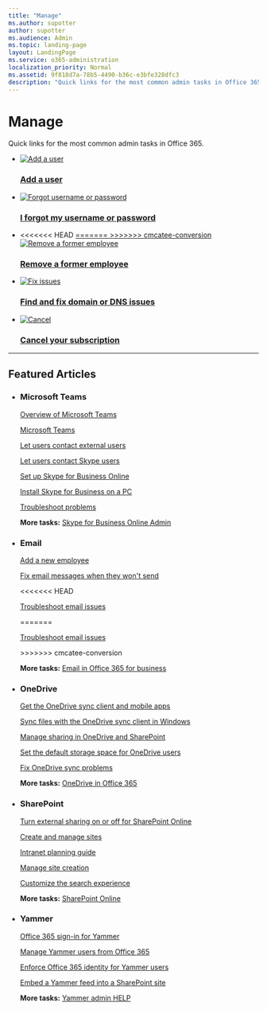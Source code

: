 ```yaml
---
title: "Manage"
ms.author: supotter
author: supotter
ms.audience: Admin
ms.topic: landing-page
layout: LandingPage
ms.service: o365-administration
localization_priority: Normal
ms.assetid: 9f818d7a-78b5-4490-b36c-e3bfe328dfc3
description: "Quick links for the most common admin tasks in Office 365."
---
```


# Manage

Quick links for the most common admin tasks in Office 365.

<ul class="panelContent cardsFTitle">
    <li>
        <a href="../add-users/add-users.md">
        <div class="cardSize">
            <div class="cardPadding">
                <div class="card">
                    <div class="cardImageOuter">
                        <div class="cardImage">
                            <img src="https://docs.microsoft.com/en-us/Office/media/icons/users-people.svg" alt="Add a user" />
                        </div>
                    </div>
                    <div class="cardText">
                        <h3>Add a user</h3>
                    </div>
                </div>
            </div>
        </div>
        </a>
    </li>
    <li>
        <a href="https://support.office.com/article/eba0b4a2-c0ae-472c-99f6-bc63ee2425a8">
        <div class="cardSize">
            <div class="cardPadding">
                <div class="card">
                    <div class="cardImageOuter">
                        <div class="cardImage">
                            <img src="https://docs.microsoft.com/en-us/office/media/icons/key-permissions.svg" alt="Forgot username or password" />
                        </div>
                    </div>
                    <div class="cardText">
                        <h3>I forgot my username or password</h3>
                    </div>
                </div>
            </div>
        </div>
        </a>
    </li>
    <li>
<<<<<<< HEAD
        <a href="../add-users/remove-a-former-employee.md">
=======
        <a href="../add-users/remove-former-employee.md">
>>>>>>> cmcatee-conversion
        <div class="cardSize">
            <div class="cardPadding">
                <div class="card">
                    <div class="cardImageOuter">
                        <div class="cardImage">
                            <img src="https://docs.microsoft.com/office/media/icons/user.svg" alt="Remove a former employee" />
                        </div>
                    </div>
                    <div class="cardText">
                        <h3>Remove a former employee</h3>
                    </div>
                </div>
            </div>
        </div>
        </a>
    </li>
</ul>
<ul class="panelContent cardsFTitle">
    <li>
        <a href="../get-help-with-domains/find-and-fix-issues.md">
        <div class="cardSize">
            <div class="cardPadding">
                <div class="card">
                    <div class="cardImageOuter">
                        <div class="cardImage">
                            <img src="https://docs.microsoft.com/office/media/icons/toolbox.svg" alt="Fix issues" />
                        </div>
                    </div>
                    <div class="cardText">
                        <h3>Find and fix domain or DNS issues</h3>
                    </div>
                </div>
            </div>
        </div>
        </a>
    </li>
    <li>
        <a href="../subscriptions-and-billing/cancel-your-subscription.md">
        <div class="cardSize">
            <div class="cardPadding">
                <div class="card">
                    <div class="cardImageOuter">
                        <div class="cardImage">
                            <img src="https://docs.microsoft.com/office/media/icons/cancel.svg" alt="Cancel" />
                        </div>
                    </div>
                    <div class="cardText">
                        <h3>Cancel your subscription</h3>
                    </div>
                </div>
            </div>
        </div>
        </a>
    </li>
</ul>

---

<h2>Featured Articles</h2>
<ul class="panelContent cardsW">
    <li>
        <div class="cardSize">
            <div class="cardPadding">
                <div class="card">
                    <div class="cardText">
                        <h3>Microsoft Teams</h3>
                            <p><a href="https://go.microsoft.com/fwlink/p/?linkid=863169">Overview of Microsoft Teams</a></p>
                            <p><a href="https://docs.microsoft.com/MicrosoftTeams/Microsoft-Teams">Microsoft Teams</a></p>
                            <p><a href="https://docs.microsoft.com/SkypeForBusiness/set-up-skype-for-business-online/allow-users-to-contact-external-skype-for-business-users">Let users contact external users</a></p>
                            <p><a href="https://docs.microsoft.com/SkypeForBusiness/set-up-skype-for-business-online/let-skype-for-business-users-add-skype-contacts">Let users contact Skype users</a></p>
                            <p><a href="https://docs.microsoft.com/SkypeForBusiness/set-up-skype-for-business-online/set-up-skype-for-business-online">Set up Skype for Business Online</a></p>
                            <p><a href="https://support.office.com/article/8a0d4da8-9d58-44f9-9759-5c8f340cb3fb">Install Skype for Business on a PC</a></p>
                            <p><a href="https://docs.microsoft.com/SkypeForBusiness/set-up-skype-for-business-online/troubleshoot-problems-with-skype-for-business-online">Troubleshoot problems</a></p>
                            <p><b>More tasks:</b> <a href="https://docs.microsoft.com/SkypeForBusiness/skype-for-business-online">Skype for Business Online Admin</a></p>
                    </div>
                </div>
            </div>
        </div>
    </li>
    <li>
        <div class="cardSize">
            <div class="cardPadding">
                <div class="card">
                    <div class="cardText">
                        <h3>Email</h3>
                            <p><a href="../add-users/add-users.md">Add a new employee</a></p>
                            <p><a href="https://support.office.com/article/97748418-bbd5-4743-a05b-581f22a466dd">Fix email messages when they won't send</a></p>
<<<<<<< HEAD
                            <p><a href="../troubleshoot-issues-for-office-admins/troubleshoot-email-issues.md">Troubleshoot email issues</a></p>
=======
                            <p><a href="../troubleshoot-issues-for-admins/troubleshoot-email-issues.md">Troubleshoot email issues</a></p>
>>>>>>> cmcatee-conversion
                            <p><b>More tasks:</b> <a href="../email/email.md">Email in Office 365 for business</a></p>
                    </div>
                </div>
            </div>
        </div>
    </li>
    <li>
        <div class="cardSize">
            <div class="cardPadding">
                <div class="card">
                    <div class="cardText">
                        <h3>OneDrive</h3>
                            <p><a href="http://go.microsoft.com/fwlink/p/?LinkId=798319">Get the OneDrive sync client and mobile apps</a></p>
                            <p><a href="https://support.office.com/article/615391c4-2bd3-4aae-a42a-858262e42a49">Sync files with the OneDrive sync client in Windows</a></p>
                            <p><a href="https://docs.microsoft.com/en-us/onedrive/manage-sharing">Manage sharing in OneDrive and SharePoint</a></p>
                            <p><a href="https://docs.microsoft.com/onedrive/set-default-storage-space">Set the default storage space for OneDrive users</a></p>
                            <p><a href="https://support.office.com/article/e12c6a8b-4bbe-4391-9c23-1a52b55a1967">Fix OneDrive sync problems</a></p>
                            <p><b>More tasks:</b> <a href="https://support.office.com/article/3e21f8f0-e0a1-43be-aa3e-8c0236bf11bb">OneDrive in Office 365</a></p>
                    </div>
                </div>
            </div>
        </div>
    </li>
    <li>
        <div class="cardSize">
            <div class="cardPadding">
                <div class="card">
                    <div class="cardText">
                        <h3>SharePoint</h3>
                            <p><a href="https://docs.microsoft.com/sharepoint/turn-external-sharing-on-or-off">Turn external sharing on or off for SharePoint Online</a></p>
                            <p><a href="https://docs.microsoft.com/sharepoint/manage-sites-in-new-admin-center">Create and manage sites</a></p>
                            <p><a href="https://docs.microsoft.com/en-us/sharepoint/planning-hub-sites">Intranet planning guide</a></p>
                            <p><a href="https://docs.microsoft.com/sharepoint/manage-site-creation">Manage site creation</a></p>
                            <p><a href="https://docs.microsoft.com/sharepoint/overview-of-search">Customize the search experience</a></p>
                            <p><b>More tasks:</b> <a href="https://docs.microsoft.com/sharepoint/sharepoint-online">SharePoint Online</a></p>
                    </div>
                </div>
            </div>
        </div>
    </li>
    <li>
        <div class="cardSize">
            <div class="cardPadding">
                <div class="card">
                    <div class="cardText">
                        <h3>Yammer</h3>
                            <p><a href="https://docs.microsoft.com/en-us/yammer/manage-yammer-users/office-365-sign-in">Office 365 sign-in for Yammer</a></p>
                            <p><a href="https://docs.microsoft.com/en-us/yammer/manage-yammer-users/manage-users-across-their-lifecycle">Manage Yammer users from Office 365</a></p>
                            <p><a href="https://docs.microsoft.com/en-us/yammer/configure-your-yammer-network/enforce-office-365-identity">Enforce Office 365 identity for Yammer users</a></p>
                            <p><a href="https://docs.microsoft.com/en-us/yammer/integrate-yammer-with-other-apps/embed-a-feed-into-a-sharepoint-site">Embed a Yammer feed into a SharePoint site</a></p>
                            <p><b>More tasks:</b> <a href="https://docs.microsoft.com/en-us/yammer/yammer-landing-page">Yammer admin HELP</a></p>
                    </div>
                </div>
            </div>
        </div>
    </li>
</ul>